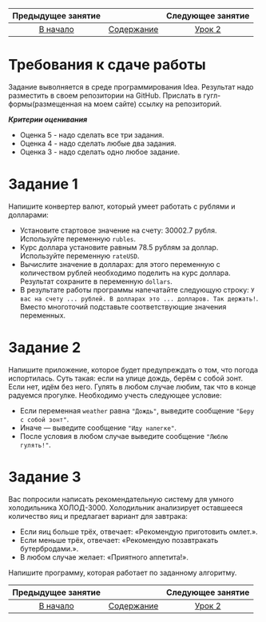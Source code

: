 Предыдущее занятие | &nbsp; | Следующее занятие
:----------------:|:----------:|:----------------:
[В начало](readme.md) | [Содержание](readme.md) | [Урок 2](Lesson2.md)

# Требования к сдаче работы
Задание выволняется в среде программирования Idea. Результат надо разместить в своем репозитории на GitHub.
Прислать в гугл-формы(размещенная на моем сайте) ссылку на репозиторий.


***Критерии оценивания***
* Оценка 5 - надо сделать все три задания.
* Оценка 4 - надо сделать любые два задания.
* Оценка 3 - надо сделать одно любое задание.

# Задание 1

Напишите конвертер валют, который умеет работать с рублями и долларами:


* Установите стартовое значение на счету: 30002.7 рубля. Используйте переменную ```rubles```.
* Курс доллара установите равным 78.5 рублям за доллар. Используйте переменную ```rateUSD```.
* Вычислите значение в долларах: для этого переменную с количеством рублей необходимо поделить на курс доллара. Результат сохраните в переменную ```dollars```.
* В результате работы программы напечатайте следующую строку: ```У вас на счету ... рублей. В долларах это ... долларов. Так держать!```. Вместо многоточий подставьте соответствующие значения переменных.


# Задание 2

Напишите приложение, которое будет предупреждать о том, что погода испортилась. Суть такая: если на улице дождь, берём с собой зонт. Если нет, идём без него. Гулять в любом случае любим, так что в конце радуемся прогулке. Необходимо учесть следующее условие:

* Если переменная ```weather``` равна ```"Дождь"```, выведите сообщение ```"Беру с собой зонт"```.
* Иначе — выведите сообщение ```"Иду налегке"```.
* После условия в любом случае выведите сообщение ```"Люблю гулять!"```.

# Задание 3

Вас попросили написать рекомендательную систему для умного холодильника ХОЛОД-3000. Холодильник анализирует оставшееся количество яиц и предлагает вариант для завтрака: 
* Если яиц больше трёх, отвечает: «Рекомендую приготовить омлет.».
* Если меньше трёх, отвечает: «Рекомендую позавтракать бутербродами.».
* В любом случае желает: «Приятного аппетита!».

Напишите программу, которая работает по заданному алгоритму.

Предыдущее занятие | &nbsp; | Следующее занятие
:----------------:|:----------:|:----------------:
[В начало](readme.md) | [Содержание](readme.md) | [Урок 2](Lesson2.md)